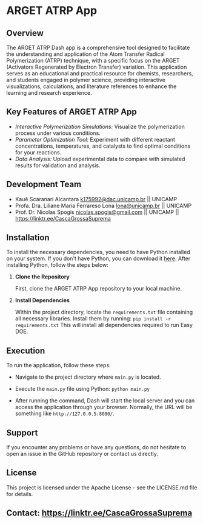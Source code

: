 
# ARGET ATRP App
## Overview

The ARGET ATRP Dash app is a comprehensive tool designed to facilitate the understanding and application of the Atom Transfer Radical Polymerization (ATRP) technique, with a specific focus on the ARGET (Activators Regenerated by Electron Transfer) variation. This application serves as an educational and practical resource for chemists, researchers, and students engaged in polymer science, providing interactive visualizations, calculations, and literature references to enhance the learning and research experience.

## Key Features of ARGET ATRP App

- *Interactive Polymerization Simulations:*  Visualize the polymerization process under various conditions.
- *Parameter Optimization Tool:*  Experiment with different reactant concentrations, temperatures, and catalysts to find optimal conditions for your reactions. 
- *Data Analysis:* Upload experimental data to compare with simulated results for validation and analysis.

## Development Team
* Kauê Scaranari Alcantara <k175992@dac.unicamp.br> || UNICAMP
* Profa. Dra. Liliane Maria Ferrareso Lona <lona@unicamp.br> || UNICAMP
* Prof. Dr. Nicolas Spogis <nicolas.spogis@gmail.com> || UNICAMP || <https://linktr.ee/CascaGrossaSuprema>

## Installation

To install the necessary dependencies, you need to have Python installed on your system. If you don't have Python, you can download it [here](https://www.python.org/downloads/). After installing Python, follow the steps below:

1. **Clone the Repository**

   First, clone the ARGET ATRP App repository to your local machine.

2. **Install Dependencies**

   Within the project directory, locate the `requirements.txt` file containing all necessary libraries. Install them by running: `pip install -r requirements.txt` 
This will install all dependencies required to run Easy DOE.

## Execution

To run the application, follow these steps:

* Navigate to the project directory where `main.py` is located.

* Execute the `main.py` file using Python: `python main.py`

* After running the command, Dash will start the local server and you can access the application through your browser. Normally, the URL will be something like `http://127.0.0.5:8080/`.

## Support

If you encounter any problems or have any questions, do not hesitate to open an issue in the GitHub repository or contact us directly.

##  License
This project is licensed under the Apache License - see the LICENSE.md file for details.

## Contact: https://linktr.ee/CascaGrossaSuprema